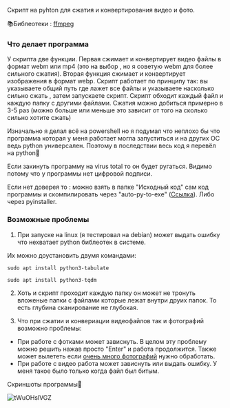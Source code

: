 Скрипт на pyhton для сжатия и конвертирования видео и фото. 

📚Библеотеки : <a href = "https://ffmpeg.org/">ffmpeg</a>

<h3>Что делает программа</h3>

У скрипта две функции. Первая сжимает и конвертирует видео файлы в формат webm или mp4 (это на выбор , но я советую webm для более сильного сжатия). Вторая функция сжимает и конвертирует изображения в формат webp.
Скрипт работает по принципу так: вы указываете общий путь где лажет все файлы и указываете насколько сильно сжать , затем запускаете скрипт. Скрипт обходит каждый файл и каждую папку с другими файлами. Сжатия можно добиться примерно в 3-5 раз (можно больше или меньше это зависит от того на сколько сильно хотите сжать)


Изначально я делал всё на powershell но я подумал что неплохо бы что программа которая у меня работает могла запуститься и на других ОС ведь python универсален. Поэтому в последствии весь код я перевёл на python🐍

Если закинуть программу на virus total то он будет ругаться. Видимо потому что у программы нет цифровой подписи.

Если нет доверея то :  можно взять в папке "Исходный код" сам код программы и скомпилировать через "auto-py-to-exe" (<a href = "https://pypi.org/project/auto-py-to-exe/">Ссылка</a>). Либо через pyinstaller.


<h3>Возможные проблемы</h3>

1. При запуске на linux (я тестировал на debian) может выдать ошибку что нехватает python библеотек в системе.

Их можно доустановить двумя командами:

```
sudo apt install python3-tabulate
```

```
sudo apt install python3-tqdm
```
2. Хоть и скрипт проходит каждую папку он может не тронуть вложеные папки с файлами которые лежат внутри друих папок. То есть глубина сканирование не глубокая.

3. Что при сжатии и конвериации видеофайлов так и фотографий возможно проблемы:
- При работе с фотками может зависнуть. В целом эту проблему можно решить нажав просто "Enter" и работа продолжится. Также может вылететь если <ins>очень много фотографий</ins> нужно обработать.
- При работе с видео работа может зависнуть или выдать ошибку. У меня такое было только когда файл был битым.  


Скриншоты программы🦉

![tWuOHslVGZ](https://github.com/spbkit1337/python-converter/assets/51737588/d258a59e-4801-47d9-b337-45dd757fcae3)



